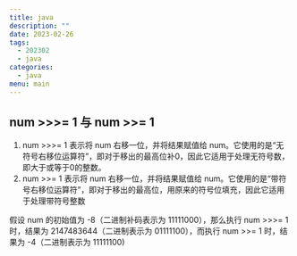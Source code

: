 ```yaml
---
title: java
description: ""
date: 2023-02-26
tags:
  - 202302
  - java
categories:
  - java
menu: main
---
```


## num >>>= 1 与 num >>= 1

1. num >>>= 1 表示将 num 右移一位，并将结果赋值给 num。它使用的是“无符号右移位运算符”，即对于移出的最高位补0，因此它适用于处理无符号数，即大于或等于0的整数。
2. num >>= 1 表示将 num 右移一位，并将结果赋值给 num。它使用的是“带符号右移位运算符”，即对于移出的最高位，用原来的符号位填充，因此它适用于处理带符号整数

假设 num 的初始值为 -8（二进制补码表示为 11111000），那么执行 num >>>= 1 时，结果为 2147483644（二进制表示为 01111100），而执行 num >>= 1 时，结果为 -4（二进制表示为 11111100)
